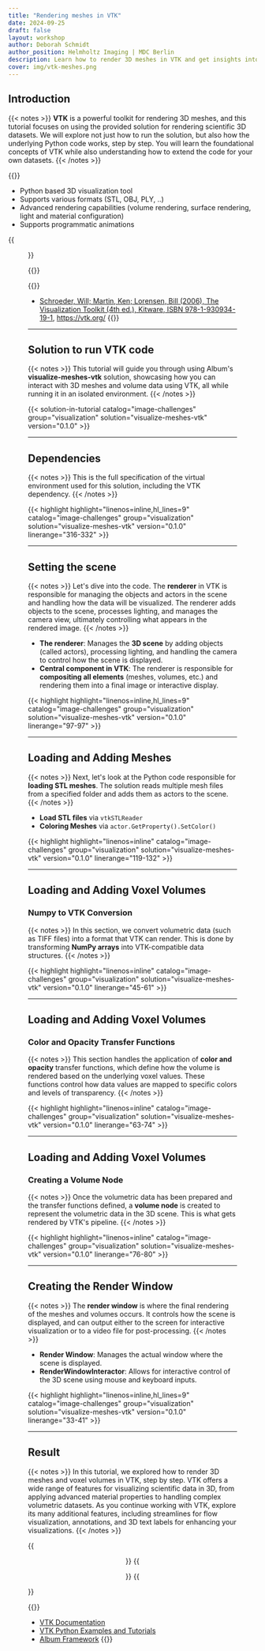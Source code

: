 ```yaml
---
title: "Rendering meshes in VTK"
date: 2024-09-25
draft: false
layout: workshop
author: Deborah Schmidt
author_position: Helmholtz Imaging | MDC Berlin
description: Learn how to render 3D meshes in VTK and get insights into the Python code behind it.
cover: img/vtk-meshes.png
---
```


## Introduction

{{< notes >}}
**VTK** is a powerful toolkit for rendering 3D meshes, and this tutorial focuses on using the provided solution for rendering scientific 3D datasets. We will explore not just how to run the solution, but also how the underlying Python code works, step by step. You will learn the foundational concepts of VTK while also understanding how to extend the code for your own datasets.
{{< /notes >}}

{{<horizontal>}}

- Python based 3D visualization tool
- Supports various formats (STL, OBJ, PLY, ..)
- Advanced rendering capabilities (volume rendering, surface rendering, light and material configuration)
- Supports programmatic animations

{{<figure src="img/vtk-rendering-slicing.png">}}

{{</horizontal>}}

{{<citations>}}
- [Schroeder, Will; Martin, Ken; Lorensen, Bill (2006), The Visualization Toolkit (4th ed.), Kitware, ISBN 978-1-930934-19-1](http://en.wikipedia.org/wiki/Special:BookSources/978-1-930934-19-1), https://vtk.org/
{{</citations>}}

---

## Solution to run VTK code

{{< notes >}}
This tutorial will guide you through using Album's **visualize-meshes-vtk** solution, showcasing how you can interact with 3D meshes and volume data using VTK, all while running it in an isolated environment.
{{< /notes >}}

{{< solution-in-tutorial catalog="image-challenges" group="visualization" solution="visualize-meshes-vtk" version="0.1.0" >}}

---

## Dependencies

{{< notes >}}
This is the full specification of the virtual environment used for this solution, including the VTK dependency.
{{< /notes >}}


{{< highlight highlight="linenos=inline,hl_lines=9" catalog="image-challenges" group="visualization" solution="visualize-meshes-vtk" version="0.1.0" linerange="316-332" >}}

---

## Setting the scene

{{< notes >}}
Let's dive into the code. The **renderer** in VTK is responsible for managing the objects and actors in the scene 
and handling how the data will be visualized. The renderer adds objects to the scene, processes lighting, and manages the camera view, ultimately controlling what appears in the rendered image.
{{< /notes >}}

- **The renderer**: Manages the **3D scene** by adding objects (called actors), processing lighting, and handling the camera to control how the scene is displayed.
- **Central component in VTK**: The renderer is responsible for **compositing all elements** (meshes, volumes, etc.) and rendering them into a final image or interactive display.

{{< highlight highlight="linenos=inline,hl_lines=9" catalog="image-challenges" group="visualization" solution="visualize-meshes-vtk" version="0.1.0" linerange="97-97" >}}

---

## Loading and Adding Meshes

{{< notes >}}
Next, let's look at the Python code responsible for **loading STL meshes**. The solution reads multiple mesh files 
from a specified folder and adds them as actors to the scene.
{{< /notes >}}

- **Load STL files** via `vtkSTLReader`
- **Coloring Meshes** via `actor.GetProperty().SetColor()`

{{< highlight highlight="linenos=inline" catalog="image-challenges" group="visualization" solution="visualize-meshes-vtk" version="0.1.0" linerange="119-132" >}}

---

## Loading and Adding Voxel Volumes
### Numpy to VTK Conversion

{{< notes >}}
In this section, we convert volumetric data (such as TIFF files) into a format that VTK can render. This is done by transforming **NumPy arrays** into VTK-compatible data structures.
{{< /notes >}}

{{< highlight highlight="linenos=inline" catalog="image-challenges" group="visualization" solution="visualize-meshes-vtk" version="0.1.0" linerange="45-61" >}}

---

## Loading and Adding Voxel Volumes
### Color and Opacity Transfer Functions

{{< notes >}}
This section handles the application of **color and opacity** transfer functions, which define how the volume is rendered based on the underlying voxel values. These functions control how data values are mapped to specific colors and levels of transparency.
{{< /notes >}}

{{< highlight highlight="linenos=inline" catalog="image-challenges" group="visualization" solution="visualize-meshes-vtk" version="0.1.0" linerange="63-74" >}}

---

## Loading and Adding Voxel Volumes
### Creating a Volume Node

{{< notes >}}
Once the volumetric data has been prepared and the transfer functions defined, a **volume node** is created to represent the volumetric data in the 3D scene. This is what gets rendered by VTK's pipeline.
{{< /notes >}}

{{< highlight highlight="linenos=inline" catalog="image-challenges" group="visualization" solution="visualize-meshes-vtk" version="0.1.0" linerange="76-80" >}}

---

## Creating the Render Window

{{< notes >}}
The **render window** is where the final rendering of the meshes and volumes occurs. It controls how the scene is displayed, and can output either to the screen for interactive visualization or to a video file for post-processing.
{{< /notes >}}

- **Render Window**: Manages the actual window where the scene is displayed.
- **RenderWindowInteractor**: Allows for interactive control of the 3D scene using mouse and keyboard inputs.

{{< highlight highlight="linenos=inline,hl_lines=9" catalog="image-challenges" group="visualization" solution="visualize-meshes-vtk" version="0.1.0" linerange="33-41" >}}

---

## Result

{{< notes >}}
In this tutorial, we explored how to render 3D meshes and voxel volumes in VTK, step by step. VTK offers a wide range of features for visualizing scientific data in 3D, from applying advanced material properties to handling complex volumetric datasets. As you continue working with VTK, explore its many additional features, including streamlines for flow visualization, annotations, and 3D text labels for enhancing your visualizations.
{{< /notes >}}

{{<center>}}
{{<figure src="img/vtk-mesh-volume.png" caption="Meshes and volume in one view." width="800px">}}
{{</center>}}

{{<citations>}}
- [VTK Documentation](https://vtk.org/documentation/)
- [VTK Python Examples and Tutorials](https://examples.vtk.org/site/Python)
- [Album Framework](https://album.solutions)
{{</citations>}}

